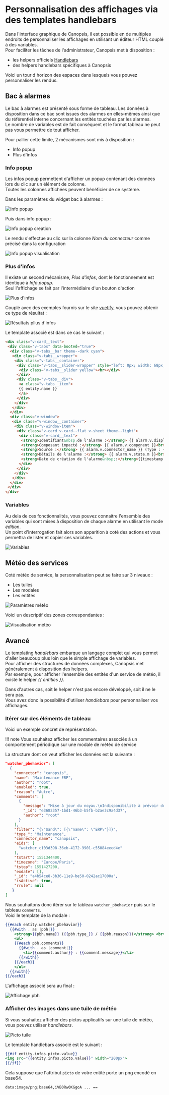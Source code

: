 # Personnalisation des affichages via des templates handlebars

Dans l'interface graphique de Canopsis, il est possible en de multiples endroits de personnaliser les affichages en utilisant un éditeur HTML couplé à des variables.  
Pour faciliter les tâches de l'administrateur, Canopsis met à disposition :

* les helpers officiels [Handlebars](https://handlebarsjs.com/)
* des helpers handlebars spécifiques à Canopsis

Voici un tour d'horizon des espaces dans lesquels vous pouvez personnaliser les rendus.

## Bac à alarmes

Le bac à alarmes est présenté sous forme de tableau.  Les données à disposition dans ce bac sont issues des alarmes en elles-mêmes ainsi que du référentiel interne concernant les entités touchées par les alarmes.  
Le nombre de variables est de fait conséquent et le format tableau ne peut pas vous permettre de tout afficher.

Pour pallier cette limite, 2 mécanismes sont mis à disposition : 

* Info popup
* Plus d'infos

### Info popup

Les infos popup permettent d'afficher un popup contenant des données lors du clic sur un élément de colonne.  
Toutes les colonnes affichées peuvent bénéficier de ce système.  

Dans les paramètres du widget bac à alarmes :

![Info popup](./img/templates_infopopup.png "Info popup")  

Puis dans info popup :

![Info popup creation](./img/templates_infopopup_creation.png "Info popup creation")  

Le rendu s'effectue au clic sur la colonne *Nom du connecteur* comme précisé dans la configuration

![Info popup visualisation](./img/templates_infopopup_visualisation.png "Info popup visualisation")  

### Plus d'infos

Il existe un second mécanisme, *Plus d'infos*, dont le fonctionnement est identique à *Info popup*.  
Seul l'affichage se fait par l'intermédiaire d'un bouton d'action

![Plus d'infos](./img/templates_plusdinfos.png "Plus d'infos")  

Couplé avec des exemples fournis sur le site [vuetify](https://vuetifyjs.com/en/getting-started/quick-start), vous pouvez obtenir ce type de résultat : 

![Résultats pllus d'infos](./img/templates_resultats_plusdinfos.png "Résultats plus d'infos")  

Le template associé est dans ce cas le suivant :

```html
<div class="v-card__text">
 <div class="v-tabs" data-booted="true">
  <div class="v-tabs__bar theme--dark cyan">
   <div class="v-tabs__wrapper">
    <div class="v-tabs__container">
     <div class="v-tabs__slider-wrapper" style="left: 0px; width: 68px;">
      <div class="v-tabs__slider yellow"><br></div>
     </div>
     <div class="v-tabs__div">
      <a class="v-tabs__item">
      {{ entity.name }}
      </a>
     </div>
    </div>
   </div>
  </div>
  <div class="v-window">
   <div class="v-window__container">
    <div class="v-window-item">
     <div class="v-card v-card--flat v-sheet theme--light">
      <div class="v-card__text">
       <strong>Identifiant&nbsp;de l'alarme :</strong> {{ alarm.v.display_name}}<br>
       <strong>Composant impacté :</strong> {{ alarm.v.component }}<br>
       <strong>Source :</strong> {{ alarm.v.connector_name }} (Type : {{ alarm.v.connector }})<br>
       <strong>Détails de l'alarme :</strong> {{ alarm.v.state.m }}<br>
       <strong>Date de création de l'alarme&nbsp;:</strong>{{timestamp alarm.v.creation_date }}</div>
      </div>
     </div>
    </div>
   </div>
  </div>
 </div>
</div>
```

### Variables

Au dela de ces fonctionnalités, vous pouvez connaitre l'ensemble des variables qui sont mises à disposition de chaque alarme en utilisant le mode *édition*.  
Un point d'interrogation fait alors son apparition à coté des actions et vous permettra de lister et copier ces variables.  

![Variables](./img/templates_vars.png "Variables")  

## Météo des services

Coté météo de service, la personnalisation peut se faire sur 3 niveaux :

* Les tuiles
* Les modales
* Les entités

![Paramètres météo](./img/templates_mds_parametres.png "Paramètres météo")  

Voici un descriptif des zones correspondantes :  

![Visualisation météo](./img/templates_mds_visualisation.png "Visualisation météo")  

## Avancé

Le templating *handlebars* embarque un langage complet qui vous permet d'aller beaucoup plus loin que le simple affichage de variables.  
Pour afficher des structures de données complexes, Canopsis met généralement à disposition des helpers.  
Par exemple, pour afficher l'ensemble des entités d'un service de météo, il existe le helper *{{ entities }}*.  

Dans d'autres cas, soit le helper n'est pas encore développé, soit il ne le sera pas.  
Vous avez donc la possibilité d'utiliser *handlebars* pour personnaliser vos affichages.  

### Itérer sur des éléments de tableau

Voici un exemple concret de représentation.

!!! note
    Vous souhaitez afficher les commentaires associés à un comportement périodique sur une modale de météo de service


La structure dont on veut afficher les données est la suivante  :

```json
"watcher_pbehavior": [
  {
    "connector": "canopsis",
    "name": "Maintenance ERP",
    "author": "root",
    "enabled": true,
    "reason": "Autre",
    "comments": [
      {
        "message": "Mise à jour du noyau.\nIndisponibilité à prévoir durant 5h",
        "_id": "e3682357-1bd1-46b3-b5fb-b2ae3c9a4d37",
        "author": "root"
      }
    ],
    "filter": "{\"$and\": [{\"name\": \"ERP\"}]}",
    "type_": "Maintenance",
    "connector_name": "canopsis",
    "eids": [
      "watcher_c103d398-36eb-4172-9901-c55084eeed4e"
    ],
    "tstart": 1551344400,
    "timezone": "Europe/Paris",
    "tstop": 1551427200,
    "exdate": [],
    "_id": "a4b54ce8-3b36-11e9-be50-0242ac17000a",
    "isActive": true,
    "rrule": null
   }
]
```

Nous souhaitons donc itérer sur le tableau `watcher_pbehavior` puis sur le tableau `comments`.  
Voici le template de la modale : 

```handlebars
{{#each entity.watcher_pbehavior}}
  {{#with . as |pbh|}}
    <strong>{{pbh.name}} ({{pbh.type_}} / {{pbh.reason}})</strong> <br>
    <ul>
    {{#each pbh.comments}}
      {{#with . as |comment|}}
        <li>{{comment.author}} : {{comment.message}}</li>
      {{/with}}
    {{/each}}
    </ul>
  {{/with}}
{{/each}}
```

L'affichage associé sera au final : 

![Affichage pbh](./img/templates_affichage_pbh.png "Affichage pbh")  

### Afficher des images dans une tuile de météo

Si vous souhaitez afficher des pictos applicatifs sur une tuile de météo, vous pouvez utiliser *handlebars*.  

![Picto tuile](./img/templates_picto_tuile.png "Picto tuile")  

Le template handlebars associé est le suivant : 

```handlebars
{{#if entity.infos.picto.value}}
<img src="{{entity.infos.picto.value}}" width="200px">
{{/if}}
```

Cela suppose que l'attribut `picto` de votre entité porte un png encodé en base64.  

```
data:image/png;base64,iVBORw0KGgoA ... ==
```
